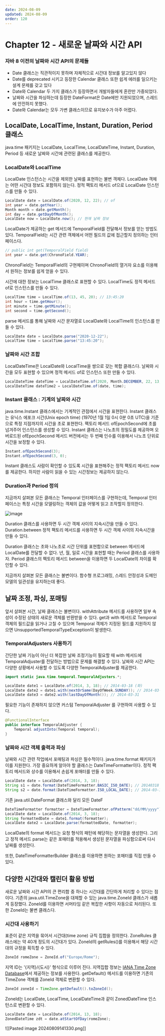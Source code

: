 ```yaml
---
date: 2024-08-09
updated: 2024-08-09
order: 120
---
```

# Chapter 12 - 새로운 날짜와 시간 API

### 자바 8 이전의 날짜와 시간 API의 문제들

- Date 클래스는 직관적이지 못하며 자체적으로 시간대 정보를 알고있지 않다
- Date를 deprecated 시키고 등장한 Calendar 클래스 또한 쉽게 에러를 일으키는 설계 문제를 갖고 있다
- Date와 Calendar 두 가지 클래스가 등장하면서 개발자들에게 혼란만 가중되었다.
- 날짜와 시간을 파싱하는데 등장한 DateFormat은 Date에만 지원되었으며, 스레드에 안전하지 못했다.
- Date와 Calendar는 모두 가변 클래스이므로 유지보수가 아주 어렵다.

## LocalDate, LocalTime, Instant, Duration, Period 클래스

java.time 패키지는 LocalDate, LocalTime, LocalDateTime, Instant, Duration, Period 등 새로운 날짜와 시간에 관련된 클래스를 제공한다.

### LocalDate와 LocalTime

LocalDate 인스턴스는 시간을 제외한 날짜를 표현하는 불변 객체다. LocalDate 객체는 어떤 시간대 정보도 포함하지 않는다. 정적 팩토리 메서드 of으로 LocalDate 인스턴스를 만들 수 있다.

```java
LocalDate date = LocalDate.of(2020, 12, 22); // of
int year = date.getYear();
Month month = date.getMonth();
int day = date.getDayOfMonth();
LocalDate now = LocalDate.now(); // 현재 날짜 정보
```

LocalDate가 제공하는 get 메서드에 TemporalField를 전달해서 정보를 얻는 방법도 있다. TemporalField는 시간 관련 객체에서 어떤 필드의 값에 접근할지 정의하는 인터페이스다.

```java
// public int get(TemporalField field)
int year = date.get(ChronoField.YEAR);
```

ChronoField는 TemporalField의 구현체이며 ChronoField의 열거자 요소를 이용해서 원하는 정보를 쉽게 얻을 수 있다.

시간에 대한 정보는 LocalTime 클래스로 표현할 수 있다. LocalTime도 정적 메서드 of로 인스턴스를 만들 수 있다.

```java
LocalTime time = LocalTime.of(13, 45, 20); // 13:45:20
int hour = time.getHour();
int minute = time.getMinute();
int second = time.getSecond();
```

parse 메서드를 통해 날짜와 시간 문자열로 LocalDate와 LocalTime의 인스턴스를 만들 수 있다.

```java
LocalDate date = LocalDate.parse("2020-12-22");
LocalTime time = LocalTime.parse("13:45:20");
```

### 날짜와 시간 조합

LocalDateTime은 LocalDate와 LocalTime을 쌍으로 갖는 복합 클래스다. 날짜와 시간을 모두 표현할 수 있으며 정적 메서드 of로 인스턴스 또한 만들 수 있다.

```java
LocalDateTime dateTime = LocalDateTime.of(2020, Month.DECEMBER, 22, 13, 45, 20);
LocalDateTime dateTime2 = LocalDateTime.of(date, time);

```

### Instant 클래스 : 기계의 날짜와 시간

java.time.Instant 클래스에서는 기계적인 관점에서 시간을 표현한다. Instant 클래스는 유닉스 에포크 시간(Unix epoch time) (1970년 1월 1일 0시 0분 0초 UTC)을 기준으로 특정 지점까지의 시간을 초로 표현한다. 팩토리 메서드 ofEpochSecond에 초를 넘겨주어 인스턴스를 생성할 수 있다. Instant 클래스는 나노초의 정밀도를 제공하며 오버로드된 ofEpochSecond 메서드 버전에서는 두 번째 인수를 이용해서 나노초 단위로 시간을 보정할 수 있다.

```java
Instant.ofEpochSecond(3);
Instant.ofEpochSecond(3, 0);
```

Instant 클래스도 사람이 확인할 수 있도록 시간을 표현해주는 정적 팩토리 메서드 now를 제공한다. 하지만 사람이 읽을 수 있는 시간정보는 제공하지 않는다.

### Duration과 Period 정의

지금까지 살펴본 모든 클래스는 Temporal 인터페이스를 구현하는데, Temporal 인터페이스는 특정 시간을 모델링하는 객체의 값을 어떻게 읽고 조작할지 정의한다.

![image](https://img1.daumcdn.net/thumb/R1280x0/?scode=mtistory2&fname=https%3A%2F%2Fblog.kakaocdn.net%2Fdn%2FkW8bo%2FbtqQPzS3Awa%2F0OY54KYyMk1WrKVF5WKMd1%2Fimg.png)

Duration 클래스를 사용하면 두 시간 객체 사이의 지속시간을 만들 수 있다. Duration.between 정적 팩토리 메서드를 사용하면 두 시간 객체 사이의 지속시간을 만들 수 있다.

Duration 클래스는 초와 나노초로 시간 단위를 표현함으로 between 메서드에 LocalDate를 전달할 수 없다. 년, 월, 일로 시간을 표현할 때는 Period 클래스를 사용하자. Period 클래스의 팩토리 메서드 between을 이용하면 두 LocalDate의 차이를 확인할 수 있다.

지금까지 살펴본 모든 클래스는 불변이다. 함수형 프로그래밍, 스레드 안정성과 도메인 모델의 일관성을 유지하는데 좋다.

## 날짜 조정, 파싱, 포매팅

앞서 살펴본 시간, 날짜 클래스는 불변이다. withAttribute 메서드를 사용하면 일부 속성이 수정된 상태의 새로운 객체를 반환받을 수 있다. get과 with 메서드로 Temporal 객체의 필드값을 읽거나 고칠 수 있으며 Temporal 객체가 지정된 필드를 지원하지 않으면 UnsupportedTemporalTypeException이 발생한다.

### TemporalAdjusters 사용하기

간단한 날짜 기능이 아닌 더 복잡한 날짜 조정기능이 필요할 때 with 메서드에 TemporalAdjuster를 전달하는 방법으로 문제를 해결할 수 있다. 날짜와 시간 API는 다양한 상황에서 사용할 수 있도록 다양한 TemporalAdjuster를 제공한다.

```java
import static java.time.temporal.TemporalAdjusters.*;

LocalDate date1 = LocalDate.of(2014, 3, 18); // 2014-03-18 (화)
LocalDate date2 = date1.with(nextOrSame(DayOfWeek.SUNDAY)); // 2014-03-23
LocalDate date3 = date2.with(lastDayOfMonth()); // 2014-03-31
```

필요한 기능이 존재하지 않으면 커스텀 TemporalAdjuster 를 구현하여 사용할 수 있다.

```java
@FunctionalInterface
public interface TemporalAdjuster {
    Temporal adjustInto(Temporal temporal);
}
```

### 날짜와 시간 객체 출력과 파싱

날짜와 시간 관련 작업에서 포매팅과 파싱은 필수적이다. java.time.format 패키지가 이를 지원한다. 가장 중요하게 알아야 할 클래스는 DateTimeFormatter이다. 정적 팩토리 메서드와 상수를 이용해서 손쉽게 포매터를 만들 수 있다.

```java
LocalDate date = LocalDate.of(2014, 3, 18);
String s1 = date.format(DateTimeFormatter.BASIC_ISO_DATE); // 20140318
String s2 = date.format(DateTimeFormatter.ISO_LOCAL_DATE); // 2014-03-18
```

기존 java.util.DateFormat 클래스와 달리 모든 DateF

```java
DateTimeFormatter formatter = DateTimeFormatter.ofPatterm("dd/MM/yyyy");
LocalDate date = LocalDate.of(2014, 3, 18);
String formattedDate = date1.format(formatter);
LocalDate date2 = LocalDate.parse(formattedDate, formatter);
```

LocalDate의 format 메서드는 요청 형식의 패턴에 해당하는 문자열을 생성한다. 그리고 정적 메서드 parse는 같은 포매터를 적용해서 생성된 문자열을 파싱함으로써 다시 날짜를 생성한다.

또한, DateTimeFormatterBuilder 클래스를 이용하면 원하는 포매터를 직접 만들 수 있다.

## 다양한 시간대와 캘린더 활용 방법

새로운 날짜와 시간 API의 큰 편리함 중 하나는 시간대를 간단하게 처리할 수 있다는 점이다. 기존의 java.util.TimeZone을 대체할 수 있는 java.time.ZoneId 클래스가 새롭게 등장했다. ZoneId를 이용하면 서머타임 같은 복잡한 사항이 자동으로 처리된다. 또한 ZoneId는 불변 클래스다.

### 시간대 사용하기

표준이 같은 지역을 묶어서 시간대(time zone) 규칙 집합을 정의한다. ZoneRules 클래스에는 약 40개 정도의 시간대가 있다. ZoneId의 getRules()를 이용해서 해당 시간대의 규정을 획득할 수 있다.

```java
ZoneId romeZone = ZoneId.of("Europe/Rome");
```

지역 ID는 '{지역}/{도시}' 형식으로 이루어 진다. 지역집합 정보는 [IANA Time Zone Database](https://www.iana.org/time-zones)에서 제공하는 정보를 사용한다. getDefault() 메서드를 이용하면 기존의 TimeZone 객체를 ZoneId 객체로 변환할 수 있다.

```java
ZoneId zoneId = TimeZone.getDefault().toZoneId();
```

ZoneId는 LocalDate, LocalTime, LocalDateTime과 같이 ZonedDateTime 인스턴스로 변환할 수 있다.

```java
LocalDate date = LocalDate.of(2014, 13, 18);
ZonedDateTime zdt = date.atStartOfDay(romeZone);
```

![[Pasted image 20240809141330.png]]